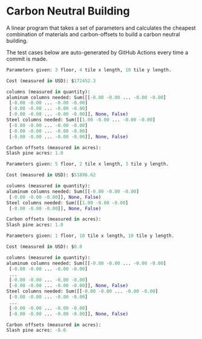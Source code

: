 # Carbon Neutral Building
A linear program that takes a set of parameters and calculates the cheapest combination of materials and carbon-offsets to build a carbon neutral building.

The test cases below are auto-generated by GitHub Actions every time a commit is made.
<!-- TEST CASE 1 -->
```python
Parameters given: 3 floor, 4 tile x length, 10 tile y length.

Cost (measured in USD): $172452.3

columns (measured in quantity):
aluminum columns needed: Sum([[-0.00 -0.00 ... -0.00 -0.00]
 [-0.00 -0.00 ... -0.00 -0.00]
 [-0.00 -0.00 ... -0.00 -0.00]
 [-0.00 -0.00 ... -0.00 -0.00]], None, False)
Steel columns needed: Sum([[1.00 -0.00 ... -0.00 -0.00]
 [-0.00 -0.00 ... -0.00 -0.00]
 [-0.00 -0.00 ... -0.00 -0.00]
 [-0.00 -0.00 ... -0.00 -0.00]], None, False)

Carbon offsets (measured in acres):
Slash pine acres: 1.0
```
<!-- END TEST CASE -->

<!-- TEST CASE 2 -->
```python
Parameters given: 5 floor, 2 tile x length, 3 tile y length.

Cost (measured in USD): $51896.62

columns (measured in quantity):
aluminum columns needed: Sum([[-0.00 -0.00 -0.00]
 [-0.00 -0.00 -0.00]], None, False)
Steel columns needed: Sum([[1.00 -0.00 -0.00]
 [-0.00 -0.00 -0.00]], None, False)

Carbon offsets (measured in acres):
Slash pine acres: 1.0
```
<!-- END TEST CASE -->

<!-- TEST CASE 3 -->
```python
Parameters given: 1 floor, 10 tile x length, 10 tile y length.

Cost (measured in USD): $0.0

columns (measured in quantity):
aluminum columns needed: Sum([[-0.00 -0.00 ... -0.00 -0.00]
 [-0.00 -0.00 ... -0.00 -0.00]
 ...
 [-0.00 -0.00 ... -0.00 -0.00]
 [-0.00 -0.00 ... -0.00 -0.00]], None, False)
Steel columns needed: Sum([[-0.00 -0.00 ... -0.00 -0.00]
 [-0.00 -0.00 ... -0.00 -0.00]
 ...
 [-0.00 -0.00 ... -0.00 -0.00]
 [-0.00 -0.00 ... -0.00 -0.00]], None, False)

Carbon offsets (measured in acres):
Slash pine acres: -0.0
```
<!-- END TEST CASE -->